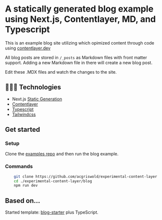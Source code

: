 # A statically generated blog example using Next.js, Contentlayer, MD, and Typescript

This is an example blog site utilizing which opimized content through code using [contentlayer.dev](https://contentlayer.dev/)

All blog posts are stored in `/_posts` as Markdown files with front matter support. Adding a new Markdown file in there will create a new blog post.

Edit these .MDX files and watch the changes to the site.


## 👨🏻‍💻 Technologies

- Next.js [Static Generation](https://nextjs.org/docs/basic-features/pages)
- [Contentlayer](https://contentlayer.dev/)
- [Typescript](https://www.typescriptlang.org/)
- [Tailwindcss](https://tailwindcss.com/)


## Get started

### Setup

Clone the [examples repo](https://github.com/acgriswold/experimental-content-layer) and then run the blog example.

### Commands

```bash
    git clone https://github.com/acgriswold/experimental-content-layer.git
    cd ./experimental-content-layer/blog
    npm run dev
```


## Based on...

Started template: [blog-starter](https://github.com/vercel/next.js/tree/canary/examples/blog-starter) plus TypeScript.